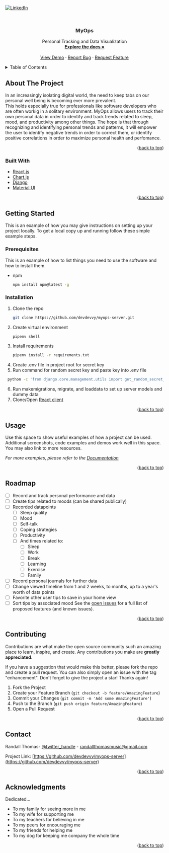 <div id="top"></div>

<!-- PROJECT SHIELDS -->
<!--
*** I'm using markdown "reference style" links for readability.
*** Reference links are enclosed in brackets [ ] instead of parentheses ( ).
*** See the bottom of this document for the declaration of the reference variables
*** for contributors-url, forks-url, etc. This is an optional, concise syntax you may use.
*** https://www.markdownguide.org/basic-syntax/#reference-style-links
-->

[![LinkedIn][linkedin-shield]][linkedin-url]



<!-- PROJECT LOGO -->
<br />
<div align="center">
<!--   <a href="https://github.com/devdevvy/repo_name">
    <img src="images/logo.png" alt="Logo" width="80" height="80">
  </a> -->

<h3 align="center">MyOps</h3>

  <p align="center">
    Personal Tracking and Data Visualization
    <br />
    <a href="https://github.com/devdevvy/repo_name"><strong>Explore the docs »</strong></a>
    <br />
    <br />
    <a href="https://github.com/devdevvy/repo_name">View Demo</a>
    ·
    <a href="https://github.com/devdevvy/repo_name/issues">Report Bug</a>
    ·
    <a href="https://github.com/devdevvy/repo_name/issues">Request Feature</a>
  </p>
</div>



<!-- TABLE OF CONTENTS -->
<details>
  <summary>Table of Contents</summary>
  <ol>
    <li>
      <a href="#about-the-project">About The Project</a>
      <ul>
        <li><a href="#built-with">Built With</a></li>
      </ul>
    </li>
    <li>
      <a href="#getting-started">Getting Started</a>
      <ul>
        <li><a href="#prerequisites">Prerequisites</a></li>
        <li><a href="#installation">Installation</a></li>
      </ul>
    </li>
    <li><a href="#usage">Usage</a></li>
    <li><a href="#roadmap">Roadmap</a></li>
    <li><a href="#contributing">Contributing</a></li>
    <li><a href="#license">License</a></li>
    <li><a href="#contact">Contact</a></li>
    <li><a href="#acknowledgments">Acknowledgments</a></li>
  </ol>
</details>



<!-- ABOUT THE PROJECT -->
## About The Project

<!-- [![Product Name Screen Shot][product-screenshot]](https://example.com) -->

In an increasingly isolating digital world, the need to keep tabs on our personal well being is becoming ever more prevalent. 
    <br/>
    This holds especially true for professionals like software developers who are often workig in a solitary environment. 
    MyOps allows users to track their own personal data in order to identify and track trends related to sleep, mood, and productivity among other things. 
    The hope is that through recognizing and identifying personal trends and patterns, 
    it will empower the user to identify negative trends in order to correct them, 
    or identify positive correlations in order to maximize personal health and perfomance. 
<p align="right">(<a href="#top">back to top</a>)</p>



### Built With

* [React.js](https://reactjs.org/)
* [Chart.js](https://www.chartjs.org/)
* [Django](https://www.djangoproject.com/)
* [Material UI](https://mui.com/)


<p align="right">(<a href="#top">back to top</a>)</p>



<!-- GETTING STARTED -->
## Getting Started

This is an example of how you may give instructions on setting up your project locally.
To get a local copy up and running follow these simple example steps.

### Prerequisites

This is an example of how to list things you need to use the software and how to install them.
* npm
  ```sh
  npm install npm@latest -g
  ```

### Installation

1. Clone the repo
   ```sh
   git clone https://github.com/devdevvy/myops-server.git
   ```
2. Create virtual environment
   ```sh
   pipenv shell
   ```
3. Install requirements
   ```sh
   pipenv install -r requirements.txt
   ```
4. Create .env file in project root for secret key 
5. Run command for random secret key and paste key into .env file
  ```sh
   python -c 'from django.core.management.utils import get_random_secret_key; print(get_random_secret_key())'
   ```
6. Run makemigrations, migrate, and loaddata to set up server models and dummy data
7. Clone/Open [React client](github.com/devdevvy/myops-client)

<p align="right">(<a href="#top">back to top</a>)</p>



<!-- USAGE EXAMPLES -->
## Usage

Use this space to show useful examples of how a project can be used. Additional screenshots, code examples and demos work well in this space. You may also link to more resources.

_For more examples, please refer to the [Documentation](https://example.com)_

<p align="right">(<a href="#top">back to top</a>)</p>



<!-- ROADMAP -->
## Roadmap

- [ ] Record and track personal performance and data
- [ ] Create tips related to moods (can be shared publically)
- [ ] Recorded datapoints
    - [ ] Sleep quality
    - [ ] Mood
    - [ ] Self-talk
    - [ ] Coping strategies
    - [ ] Productivity
    - [ ] And times related to:
        - [ ] Sleep
        - [ ] Work
        - [ ] Break
        - [ ] Learning
        - [ ] Exercise
        - [ ] Family
- [ ] Record personal journals for further data
- [ ] Change viewed timeline from 1 and 2 weeks, to months, up to a year's worth of data points
- [ ] Favorite other user tips to save in your home view
- [ ] Sort tips by associated mood
See the [open issues](https://github.com/devdevvy/myops-server/issues) for a full list of proposed features (and known issues).

<p align="right">(<a href="#top">back to top</a>)</p>



<!-- CONTRIBUTING -->
## Contributing

Contributions are what make the open source community such an amazing place to learn, inspire, and create. Any contributions you make are **greatly appreciated**.

If you have a suggestion that would make this better, please fork the repo and create a pull request. You can also simply open an issue with the tag "enhancement".
Don't forget to give the project a star! Thanks again!

1. Fork the Project
2. Create your Feature Branch (`git checkout -b feature/AmazingFeature`)
3. Commit your Changes (`git commit -m 'Add some AmazingFeature'`)
4. Push to the Branch (`git push origin feature/AmazingFeature`)
5. Open a Pull Request

<p align="right">(<a href="#top">back to top</a>)</p>



<!-- CONTACT -->
## Contact

Randall Thomas- [@twitter_handle](https://twitter.com/twitter_handle) - randallthomasmusic@gmail.com

Project Link: [https://github.com/devdevvy/myops-server](https://github.com/devdevvy/myops-server)

<p align="right">(<a href="#top">back to top</a>)</p>



<!-- ACKNOWLEDGMENTS -->
## Acknowledgments
Dedicated...
* To my family for seeing more in me
* To my wife for supporting me
* To my teachers for believing in me
* To my peers for encouraging me
* To my friends for helping me
* To my dog for keeping me company the whole time


<p align="right">(<a href="#top">back to top</a>)</p>



<!-- MARKDOWN LINKS & IMAGES -->
<!-- https://www.markdownguide.org/basic-syntax/#reference-style-links -->
[contributors-shield]: https://img.shields.io/github/contributors/devdevvy/myops-server.svg?style=for-the-badge
[contributors-url]: https://github.com/devdevvy/myops-server/graphs/contributors
[forks-shield]: https://img.shields.io/github/forks/devdevvy/myops-server.svg?style=for-the-badge
[forks-url]: https://github.com/devdevvy/myops-server/network/members
[stars-shield]: https://img.shields.io/github/stars/devdevvy/myops-server.svg?style=for-the-badge
[stars-url]: https://github.com/devdevvy/myops-server/stargazers
[issues-shield]: https://img.shields.io/github/issues/devdevvy/myops-server.svg?style=for-the-badge
[issues-url]: https://github.com/devdevvy/myops-server/issues
[license-shield]: https://img.shields.io/github/license/devdevvy/myops-server.svg?style=for-the-badge
[license-url]: https://github.com/devdevvy/myops-server/blob/master/LICENSE.txt
[linkedin-shield]: https://img.shields.io/badge/-LinkedIn-black.svg?style=for-the-badge&logo=linkedin&colorB=555
[linkedin-url]: https://linkedin.com/in/randall-thomas-music
[product-screenshot]: images/screenshot.png
